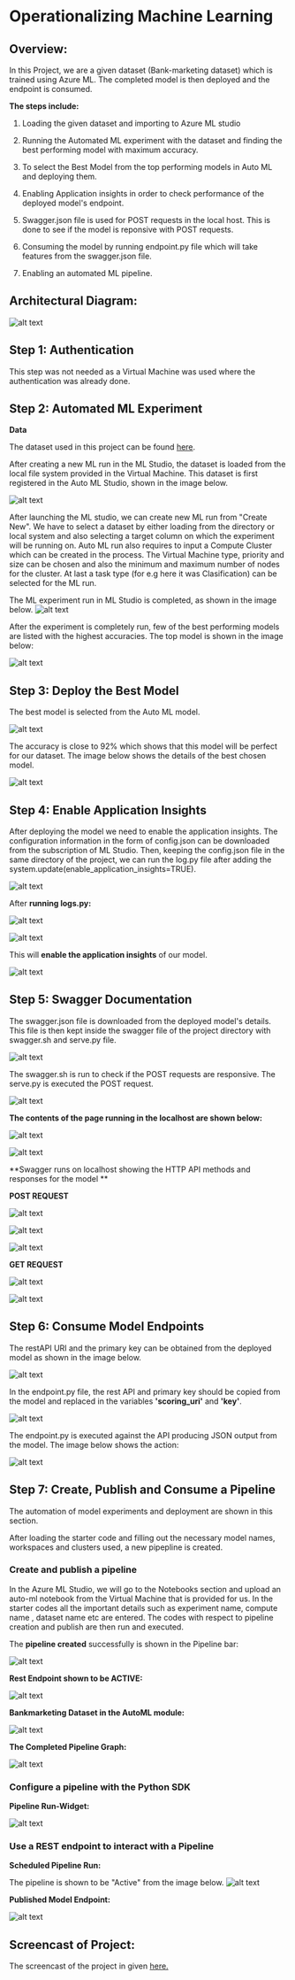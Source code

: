 # Operationalizing Machine Learning

## **Overview:** 

In this Project, we are a given dataset (Bank-marketing dataset) which is trained using Azure ML. The completed model is then deployed and the endpoint is consumed.

**The steps include:**

1. Loading the given dataset and importing to Azure ML studio

2. Running the Automated ML experiment with the dataset and finding the best performing model with maximum accuracy.

3. To select the Best Model from the top performing models in Auto ML and deploying them.

4. Enabling Application insights in order to check performance of the deployed model's endpoint.

5. Swagger.json file is used for POST requests in the local host. This is done to see if the model is reponsive with POST requests.

6. Consuming the model by running endpoint.py file which will take features from the swagger.json file. 

7. Enabling an automated ML pipeline. 


## Architectural Diagram:

![alt text](https://github.com/eeraanjum13/Operationalizing_ML/blob/main/architectural-design.PNG)

## Step 1: Authentication

This step was not needed as a Virtual Machine was used where the authentication was already done.

## Step 2: Automated ML Experiment
**Data**

The dataset used in this project can be found [here](https://automlsamplenotebookdata.blob.core.windows.net/automl-sample-notebook-data/bankmarketing_train.csv).

After creating a new ML run in the ML Studio, the dataset is loaded from the local file system provided in the Virtual Machine.
This dataset is first registered in the Auto ML Studio, shown in the image below. 

![alt text](https://github.com/eeraanjum13/Operationalizing_ML/blob/main/registered-dataset.PNG)

After launching the ML studio, we can create new ML run from "Create New". We have to select a dataset by either loading from the directory or local system and also 
selecting a target column on which the experiment will be running on. Auto ML run also requires to input a Compute Cluster which can be created in the process. The Virtual Machine type, priority and size can be chosen and also the minimum and maximum number of nodes for the cluster. At last a task type (for e.g here it was Clasification) can be selected for the ML run. 

The ML experiment run in ML Studio is completed, as shown in the image below.
![alt text](https://github.com/eeraanjum13/Operationalizing_ML/blob/main/auto-ml-completed.PNG)


After the experiment is completely run, few of the best performing models are listed with the highest accuracies. The top model is shown in the image below:

![alt text](https://github.com/eeraanjum13/Operationalizing_ML/blob/main/best-model.PNG)


## Step 3: Deploy the Best Model

The best model is selected from the Auto ML model. 

![alt text](https://github.com/eeraanjum13/Operationalizing_ML/blob/main/best-model.PNG)

The accuracy is close to 92% which shows that this model will be perfect for our dataset. The image below shows the 
details of the best chosen model.

![alt text](https://github.com/eeraanjum13/Operationalizing_ML/blob/main/step2-show-model.PNG)


## Step 4: Enable Application Insights

After deploying the model we need to enable the application insights. The configuration information in the form of config.json can 
be downloaded from the subscription of ML Studio. Then, keeping the config.json file in the same directory of the project, we can run the log.py file after adding
the system.update(enable_application_insights=TRUE). 


![alt text](https://github.com/eeraanjum13/Operationalizing_ML/blob/main/enable-app-insights.PNG)


After **running logs.py:**

![alt text](https://github.com/eeraanjum13/Operationalizing_ML/blob/main/logs1.PNG)

![alt text](https://github.com/eeraanjum13/Operationalizing_ML/blob/main/log2.PNG)

This will **enable the application insights** of our model. 

![alt text](https://github.com/eeraanjum13/Operationalizing_ML/blob/main/application-insights-enabled.PNG)


## Step 5: Swagger Documentation

The swagger.json file is downloaded from the deployed model's details. This file is then kept inside the swagger file of the project directory with
swagger.sh and serve.py file. 

![alt text](https://github.com/eeraanjum13/Operationalizing_ML/blob/main/swagger-uri.PNG)

The swagger.sh is run to check if the POST requests are responsive. The serve.py is executed the POST request.

![alt text](https://github.com/eeraanjum13/Operationalizing_ML/blob/main/bank-deploy.PNG)

**The contents of the page running in the localhost are shown below:**

![alt text](https://github.com/eeraanjum13/Operationalizing_ML/blob/main/contents-of-API.PNG)

![alt text](https://github.com/eeraanjum13/Operationalizing_ML/blob/main/healthy-status.PNG)

**Swagger runs on localhost showing the HTTP API methods and responses for the model **

**POST REQUEST**

![alt text](https://github.com/eeraanjum13/Operationalizing_ML/blob/main/http1.PNG)

![alt text](https://github.com/eeraanjum13/Operationalizing_ML/blob/main/http2.PNG)

![alt text](https://github.com/eeraanjum13/Operationalizing_ML/blob/main/http3.PNG)

**GET REQUEST**

![alt text](https://github.com/eeraanjum13/Operationalizing_ML/blob/main/getresp.PNG)

![alt text](https://github.com/eeraanjum13/Operationalizing_ML/blob/main/http4.PNG)

## Step 6: Consume Model Endpoints

The restAPI URI and the primary key can be obtained from the deployed model as shown in the image below.

![alt text](https://github.com/eeraanjum13/Operationalizing_ML/blob/main/model-get-restAPI.PNG)

In the endpoint.py file, the rest API and primary key should be copied from the model 
and replaced in the variables **'scoring_uri'** and **'key'**.

![alt text](https://github.com/eeraanjum13/Operationalizing_ML/blob/main/endpoint_s.PNG)

The endpoint.py is executed against the API producing JSON output from the model. The image below shows the 
action:

![alt text](https://github.com/eeraanjum13/Operationalizing_ML/blob/main/endpoint_output.PNG)


## Step 7: Create, Publish and Consume a Pipeline

The automation of model experiments and deployment are shown in this section.

After loading the starter code and filling out the necessary model names, workspaces and clusters used, a new pipepline is created. 


### Create and publish a pipeline

In the Azure ML Studio, we will go to the Notebooks section and upload an auto-ml notebook from the Virtual Machine that is provided for us. 
In the starter codes all the important details such as experiment name, compute name , dataset name etc are entered.
The codes with respect to pipeline creation and publish are then run and executed.  


The **pipeline created** successfully is shown in the Pipeline bar:

![alt text](https://github.com/eeraanjum13/Operationalizing_ML/blob/main/pipeline-created.PNG)

**Rest Endpoint shown to be ACTIVE:**

![alt text](https://github.com/eeraanjum13/Operationalizing_ML/blob/main/rest-endpoint-active.PNG)

**Bankmarketing Dataset in the AutoML module:**

![alt text](https://github.com/eeraanjum13/Operationalizing_ML/blob/main/registered-dataset.PNG)

**The Completed Pipeline Graph:** 

![alt text](https://github.com/eeraanjum13/Operationalizing_ML/blob/main/pipeline-graph.PNG)



### Configure a pipeline with the Python SDK

**Pipeline Run-Widget:**

![alt text](https://github.com/eeraanjum13/Operationalizing_ML/blob/main/run-details-widget.PNG)



### Use a REST endpoint to interact with a Pipeline

**Scheduled Pipeline Run:**

The pipeline is shown to be "Active" from the image below.
![alt text](https://github.com/eeraanjum13/Operationalizing_ML/blob/main/scheduled_runs.PNG)

**Published Model Endpoint:**

![alt text](https://github.com/eeraanjum13/Operationalizing_ML/blob/main/pipeline-endpoint.PNG)




## Screencast of Project:

The screencast of the project in given [here.](https://youtu.be/Y6VtDNEmzOg)
